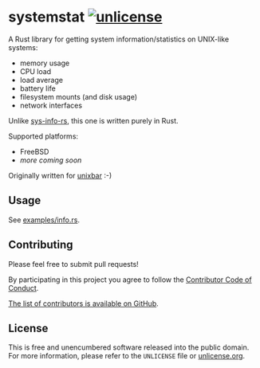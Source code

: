 # systemstat [![unlicense](https://img.shields.io/badge/un-license-green.svg?style=flat)](http://unlicense.org)

A Rust library for getting system information/statistics on UNIX-like systems:

- memory usage
- CPU load
- load average
- battery life
- filesystem mounts (and disk usage)
- network interfaces

Unlike [sys-info-rs](https://github.com/FillZpp/sys-info-rs), this one is written purely in Rust.

Supported platforms:

- FreeBSD
- *more coming soon*

Originally written for [unixbar](https://github.com/myfreeweb/unixbar) :-)

## Usage

See [examples/info.rs](https://github.com/myfreeweb/systemstat/blob/master/examples/info.rs).

## Contributing

Please feel free to submit pull requests!

By participating in this project you agree to follow the [Contributor Code of Conduct](http://contributor-covenant.org/version/1/4/).

[The list of contributors is available on GitHub](https://github.com/myfreeweb/systemstat/graphs/contributors).

## License

This is free and unencumbered software released into the public domain.  
For more information, please refer to the `UNLICENSE` file or [unlicense.org](http://unlicense.org).
